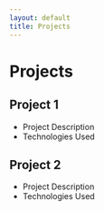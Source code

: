 ```yaml
---
layout: default
title: Projects
---
```


# Projects

## Project 1
- Project Description
- Technologies Used

## Project 2
- Project Description
- Technologies Used
